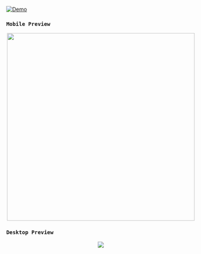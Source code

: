 
[![Demo](https://img.shields.io/badge/Demo-%40faxel-orangered?logo=world)](https://faxel.netlify.app)   

### `Mobile Preview `
<p align="center"> 
  <img src="https://raw.githubusercontent.com/threat0/threat0.github.io/master/assets/Img/iPhone 6_7_8 Plus.png" width="500"/>
</p>

### `Desktop Preview `
<p align="center"> 
  <img src="https://raw.githubusercontent.com/threat0/threat0.github.io/master/assets/Img/pc.png"/>
</p>
